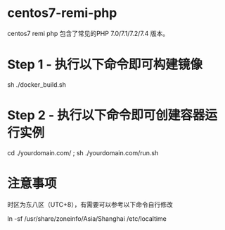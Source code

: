 # centos7-remi-php
centos7 remi php
包含了常见的PHP 7.0/7.1/7.2/7.4 版本。
# Step 1 - 执行以下命令即可构建镜像
sh ./docker_build.sh 
# Step 2 - 执行以下命令即可创建容器运行实例
cd ./yourdomain.com/ ; sh ./yourdomain.com/run.sh
# 注意事项
时区为东八区（UTC+8），有需要可以参考以下命令自行修改

ln -sf /usr/share/zoneinfo/Asia/Shanghai /etc/localtime

